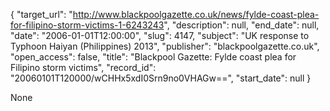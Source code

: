 {
  "target_url": "http://www.blackpoolgazette.co.uk/news/fylde-coast-plea-for-filipino-storm-victims-1-6243243", 
  "description": null, 
  "end_date": null, 
  "date": "2006-01-01T12:00:00", 
  "slug": 4147, 
  "subject": "UK response to Typhoon Haiyan (Philippines) 2013", 
  "publisher": "blackpoolgazette.co.uk", 
  "open_access": false, 
  "title": "Blackpool Gazette: Fylde coast plea for Filipino storm victims", 
  "record_id": "20060101T120000/wCHHx5xdI0Srn9no0VHAGw==", 
  "start_date": null
}

None